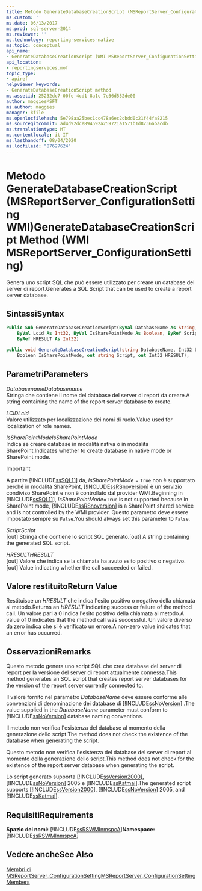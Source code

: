 ```yaml
---
title: Metodo GenerateDatabaseCreationScript (MSReportServer_ConfigurationSetting WMI) | Microsoft Docs
ms.custom: ''
ms.date: 06/13/2017
ms.prod: sql-server-2014
ms.reviewer: ''
ms.technology: reporting-services-native
ms.topic: conceptual
api_name:
- GenerateDatabaseCreationScript (WMI MSReportServer_ConfigurationSetting Class)
api_location:
- reportingservices.mof
topic_type:
- apiref
helpviewer_keywords:
- GenerateDatabaseCreationScript method
ms.assetid: 25232dc7-00fe-4cd1-8a1c-7e36d552de00
author: maggiesMSFT
ms.author: maggies
manager: kfile
ms.openlocfilehash: 5e798aa25bec1cc478a6ec2cbdd0c21f44fa8215
ms.sourcegitcommit: ad4d92dce894592a259721a1571b1d8736abacdb
ms.translationtype: MT
ms.contentlocale: it-IT
ms.lasthandoff: 08/04/2020
ms.locfileid: "87627624"
---
```

# <a name="generatedatabasecreationscript-method-wmi-msreportserver_configurationsetting"></a><span data-ttu-id="7de4e-102">Metodo GenerateDatabaseCreationScript (MSReportServer_ConfigurationSetting WMI)</span><span class="sxs-lookup"><span data-stu-id="7de4e-102">GenerateDatabaseCreationScript Method (WMI MSReportServer_ConfigurationSetting)</span></span>
  <span data-ttu-id="7de4e-103">Genera uno script SQL che può essere utilizzato per creare un database del server di report.</span><span class="sxs-lookup"><span data-stu-id="7de4e-103">Generates a SQL Script that can be used to create a report server database.</span></span>  
  
## <a name="syntax"></a><span data-ttu-id="7de4e-104">Sintassi</span><span class="sxs-lookup"><span data-stu-id="7de4e-104">Syntax</span></span>  
  
```vb  
Public Sub GenerateDatabaseCreationScript(ByVal DatabaseName As String, _  
    ByVal Lcid As Int32, ByVal IsSharePointMode As Boolean, ByRef Script As String, _  
    ByRef HRESULT As Int32)  
```  
  
```csharp  
public void GenerateDatabaseCreationScript(string DatabaseName, Int32 Lcid,   
    Boolean IsSharePointMode, out string Script, out Int32 HRESULT);  
```  
  
## <a name="parameters"></a><span data-ttu-id="7de4e-105">Parametri</span><span class="sxs-lookup"><span data-stu-id="7de4e-105">Parameters</span></span>  
 <span data-ttu-id="7de4e-106">*Databasename*</span><span class="sxs-lookup"><span data-stu-id="7de4e-106">*Databasename*</span></span>  
 <span data-ttu-id="7de4e-107">Stringa che contiene il nome del database del server di report da creare.</span><span class="sxs-lookup"><span data-stu-id="7de4e-107">A string containing the name of the report server database to create.</span></span>  
  
 <span data-ttu-id="7de4e-108">*LCID*</span><span class="sxs-lookup"><span data-stu-id="7de4e-108">*Lcid*</span></span>  
 <span data-ttu-id="7de4e-109">Valore utilizzato per localizzazione dei nomi di ruolo.</span><span class="sxs-lookup"><span data-stu-id="7de4e-109">Value used for localization of role names.</span></span>  
  
 <span data-ttu-id="7de4e-110">*IsSharePointMode*</span><span class="sxs-lookup"><span data-stu-id="7de4e-110">*IsSharePointMode*</span></span>  
 <span data-ttu-id="7de4e-111">Indica se creare database in modalità nativa o in modalità SharePoint.</span><span class="sxs-lookup"><span data-stu-id="7de4e-111">Indicates whether to create database in native mode or SharePoint mode.</span></span>  
  
> [!IMPORTANT]  
>  <span data-ttu-id="7de4e-112">A partire [!INCLUDE[ssSQL11](../../includes/sssql11-md.md)] da, *IsSharePointMode* = `True` non è supportato perché in modalità SharePoint, [!INCLUDE[ssRSnoversion](../../includes/ssrsnoversion-md.md)] è un servizio condiviso SharePoint e non è controllato dal provider WMI.</span><span class="sxs-lookup"><span data-stu-id="7de4e-112">Beginning in [!INCLUDE[ssSQL11](../../includes/sssql11-md.md)], *IsSharePointMode*=`True` is not supported because in SharePoint mode, [!INCLUDE[ssRSnoversion](../../includes/ssrsnoversion-md.md)] is a SharePoint shared service and is not controlled by the WMI provider.</span></span> <span data-ttu-id="7de4e-113">Questo parametro deve essere impostato sempre su `False`.</span><span class="sxs-lookup"><span data-stu-id="7de4e-113">You should always set this parameter to `False`.</span></span>  
  
 <span data-ttu-id="7de4e-114">*Script*</span><span class="sxs-lookup"><span data-stu-id="7de4e-114">*Script*</span></span>  
 <span data-ttu-id="7de4e-115">[out] Stringa che contiene lo script SQL generato.</span><span class="sxs-lookup"><span data-stu-id="7de4e-115">[out] A string containing the generated SQL script.</span></span>  
  
 <span data-ttu-id="7de4e-116">*HRESULT*</span><span class="sxs-lookup"><span data-stu-id="7de4e-116">*HRESULT*</span></span>  
 <span data-ttu-id="7de4e-117">[out] Valore che indica se la chiamata ha avuto esito positivo o negativo.</span><span class="sxs-lookup"><span data-stu-id="7de4e-117">[out] Value indicating whether the call succeeded or failed.</span></span>  
  
## <a name="return-value"></a><span data-ttu-id="7de4e-118">Valore restituito</span><span class="sxs-lookup"><span data-stu-id="7de4e-118">Return Value</span></span>  
 <span data-ttu-id="7de4e-119">Restituisce un *HRESULT* che indica l'esito positivo o negativo della chiamata al metodo.</span><span class="sxs-lookup"><span data-stu-id="7de4e-119">Returns an *HRESULT* indicating success or failure of the method call.</span></span> <span data-ttu-id="7de4e-120">Un valore pari a 0 indica l'esito positivo della chiamata al metodo.</span><span class="sxs-lookup"><span data-stu-id="7de4e-120">A value of 0 indicates that the method call was successful.</span></span> <span data-ttu-id="7de4e-121">Un valore diverso da zero indica che si è verificato un errore.</span><span class="sxs-lookup"><span data-stu-id="7de4e-121">A non-zero value indicates that an error has occurred.</span></span>  
  
## <a name="remarks"></a><span data-ttu-id="7de4e-122">Osservazioni</span><span class="sxs-lookup"><span data-stu-id="7de4e-122">Remarks</span></span>  
 <span data-ttu-id="7de4e-123">Questo metodo genera uno script SQL che crea database del server di report per la versione del server di report attualmente connessa.</span><span class="sxs-lookup"><span data-stu-id="7de4e-123">This method generates an SQL script that creates report server databases for the version of the report server currently connected to.</span></span>  
  
 <span data-ttu-id="7de4e-124">Il valore fornito nel parametro *DatabaseName* deve essere conforme alle convenzioni di denominazione dei database di [!INCLUDE[ssNoVersion](../../includes/ssnoversion-md.md)] .</span><span class="sxs-lookup"><span data-stu-id="7de4e-124">The value supplied in the *DatabaseName* parameter must conform to [!INCLUDE[ssNoVersion](../../includes/ssnoversion-md.md)] database naming conventions.</span></span>  
  
 <span data-ttu-id="7de4e-125">Il metodo non verifica l'esistenza del database al momento della generazione dello script.</span><span class="sxs-lookup"><span data-stu-id="7de4e-125">The method does not check the existence of the database when generating the script.</span></span>  
  
 <span data-ttu-id="7de4e-126">Questo metodo non verifica l'esistenza del database del server di report al momento della generazione dello script.</span><span class="sxs-lookup"><span data-stu-id="7de4e-126">This method does not check for the existence of the report server database when generating the script.</span></span>  
  
 <span data-ttu-id="7de4e-127">Lo script generato supporta [!INCLUDE[ssVersion2000](../../includes/ssversion2000-md.md)], [!INCLUDE[ssNoVersion](../../includes/ssnoversion-md.md)] 2005 e [!INCLUDE[ssKatmai](../../includes/sskatmai-md.md)].</span><span class="sxs-lookup"><span data-stu-id="7de4e-127">The generated script supports [!INCLUDE[ssVersion2000](../../includes/ssversion2000-md.md)], [!INCLUDE[ssNoVersion](../../includes/ssnoversion-md.md)] 2005, and [!INCLUDE[ssKatmai](../../includes/sskatmai-md.md)].</span></span>  
  
## <a name="requirements"></a><span data-ttu-id="7de4e-128">Requisiti</span><span class="sxs-lookup"><span data-stu-id="7de4e-128">Requirements</span></span>  
 <span data-ttu-id="7de4e-129">**Spazio dei nomi:** [!INCLUDE[ssRSWMInmspcA](../../includes/ssrswminmspca-md.md)]</span><span class="sxs-lookup"><span data-stu-id="7de4e-129">**Namespace:** [!INCLUDE[ssRSWMInmspcA](../../includes/ssrswminmspca-md.md)]</span></span>  
  
## <a name="see-also"></a><span data-ttu-id="7de4e-130">Vedere anche</span><span class="sxs-lookup"><span data-stu-id="7de4e-130">See Also</span></span>  
 [<span data-ttu-id="7de4e-131">Membri di MSReportServer_ConfigurationSetting</span><span class="sxs-lookup"><span data-stu-id="7de4e-131">MSReportServer_ConfigurationSetting Members</span></span>](msreportserver-configurationsetting-members.md)  
  
  
